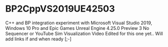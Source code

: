 # BP2CppVS2019UE42503
C++ and BP integration experiment with Microsoft Visual Studio 2019, Windows 10 Pro and Epic Games Unreal Engine 4.25.0 Preview 3
No Sequencer or YouTube Sim Visualization Video Edited for this one yet.. 
Will add links if and when ready [;-]
